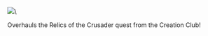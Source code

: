 ![](https://raw.githubusercontent.com/PierreDespereaux/PierreDespereaux/master/assets/images/banners/Knight%20of%20the%20North.png)\

Overhauls the Relics of the Crusader quest from the Creation Club!
